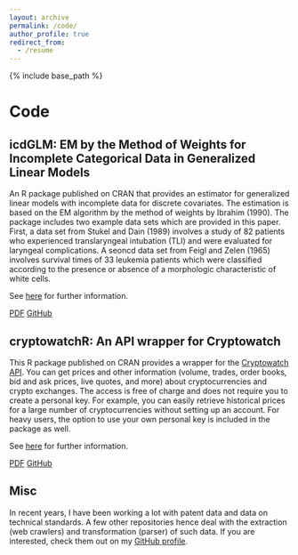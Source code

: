 ```yaml
---
layout: archive
permalink: /code/
author_profile: true
redirect_from:
  - /resume
---
```


{% include base_path %}

# Code

## icdGLM: EM by the Method of Weights for Incomplete Categorical Data in Generalized Linear Models

An R package published on CRAN that provides an estimator for generalized linear models with incomplete data for discrete covariates. The estimation is based on the EM algorithm by the method of weights by Ibrahim (1990). The package includes two example data sets which are provided in this paper. First, a data set from Stukel and Dain (1989) involves a study of 82 patients who experienced translaryngeal intubation (TLI) and were evaluated for laryngeal complications. A seoncd data set from Feigl and Zelen (1965) involves survival times of 33 leukemia patients which were classified according to the presence or absence of a morphologic characteristic of white cells.

See [here](https://rdocumentation.org/packages/icdGLM) for further information.

[PDF](https://cran.r-project.org/web/packages/icdGLM/icdGLM.pdf) [GitHub](https://github.com/lorenzbr/icdGLM)

## cryptowatchR: An API wrapper for Cryptowatch

This R package published on CRAN provides a wrapper for the [Cryptowatch API](https://docs.cryptowat.ch/rest-api/). You can get prices and other information (volume, trades, order books, bid and ask prices, live quotes, and more) about cryptocurrencies and crypto exchanges. The access is free of charge and does not require you to create a personal key. For example, you can easily retrieve historical prices for a large number of cryptocurrencies without setting up an account. For heavy users, the option to use your own personal key is included in the package as well.

See [here](https://rdocumentation.org/packages/cryptowatchR) for further information.

[PDF](https://cran.r-project.org/web/packages/cryptowatchR/cryptowatchR.pdf) [GitHub](https://github.com/lorenzbr/cryptowatchR)

## Misc

In recent years, I have been working a lot with patent data and data on technical standards. A few other repositories hence deal with the extraction (web crawlers) and transformation (parser) of such data. If you are interested, check them out on my [GitHub profile](https://github.com/lorenzbr).
